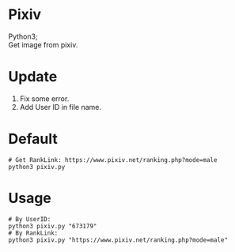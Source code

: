 # Pixiv
Python3;     
Get image from pixiv.    

# Update
1. Fix some error.
2. Add User ID in file name.

# Default
```
# Get RankLink: https://www.pixiv.net/ranking.php?mode=male    
python3 pixiv.py    
```

# Usage
```
# By UserID:    
python3 pixiv.py "673179"    
# By RankLink:    
python3 pixiv.py "https://www.pixiv.net/ranking.php?mode=male"    
```

